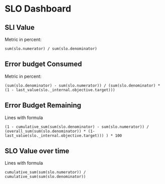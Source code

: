 # SLO Dashboard

## SLI Value

Metric in percent:
```
sum(slo.numerator) / sum(slo.denominator)
```

## Error budget Consumed

Metric in percent:
```
(sum(slo.denominator) - sum(slo.numerator)) / (sum(slo.denominator) * (1 - last_value(slo._internal.objective.target)))
```

## Error Budget Remaining


Lines with formula
```
(1 - cumulative_sum(sum(slo.denominator) - sum(slo.numerator)) / (overall_sum(sum(slo.denominator)) * (1-last_value(slo._internal.objective.target))) ) * 100
```

## SLO Value over time

Lines with formula
```
cumulative_sum(sum(slo.numerator)) / cumulative_sum(sum(slo.denominator))
```
